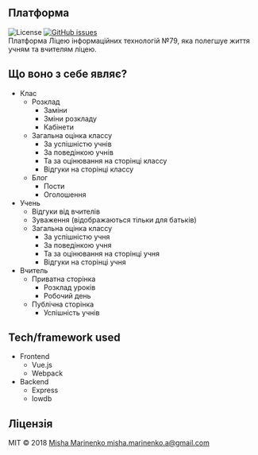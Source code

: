 ## Платформа 
![License](https://img.shields.io/github/license/mashape/apistatus.svg)
[![GitHub issues](https://img.shields.io/github/issues/misha-marinenko-official/platform.a.svg)](https://github.com/misha-marinenko-official/platform.a) <br>
Платформа Ліцею інформаційних технологій №79, яка полегшуе життя учням та вчителям ліцею.

## Що воно з себе являє?
* Клас
    * Розклад
        * Заміни
        * Зміни розкладу
        * Кабінети
    * Загальна оцінка классу
        * За успішністю учнів
        * За поведінкою учнів
        * Та за оцінювання на сторінці классу
        * Відгуки на сторінці классу
    * Блог
        * Пости 
        * Оголошення  
* Учень
    * Відгуки від вчителів
    * Зуваження (відображаються тільки для батьків)
    * Загальна оцінка классу
        * За успішністю учня
        * За поведінкою учня
        * Та за оцінювання на сторінці учня
        * Відгуки на сторінці учня
* Вчитель 
    * Приватна сторінка
        * Розклад уроків
        * Робочий день
    * Публічна сторінка
        * Успішність учнів

<!-- ## Build status
Build status of continus integration i.e. travis, appveyor etc. Ex. - 
-->

 
## Tech/framework used
* Frontend
    * Vue.js
    * Webpack
* Backend
    * Express
    * lowdb

<!-- ## Установка


-->

<!-- ## Тести
* Frontend
    * Yarn 
        * ```shell
    $ cd frontend
    $ yarn test
    ```
    or
    * NPM:
        *   ```shell
    $ cd frontend
    $ npm test
    ```
-->
## Ліцензія

MIT © 2018 [Misha Marinenko ](http://marinenko.rf.gd)[misha.marinenko.a@gmail.com](mailto:marinenko.rf.gd)